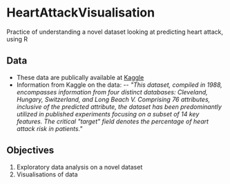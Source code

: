 # HeartAttackVisualisation
Practice of understanding a novel dataset looking at predicting heart attack, using R

## Data 
- These data are publically available at [Kaggle](https://www.kaggle.com/datasets/juledz/heart-attack-prediction?resource=download)
- Information from Kaggle on the data:
-- *"This dataset, compiled in 1988, encompasses information from four distinct databases: Cleveland, Hungary, Switzerland, and Long Beach V. Comprising 76 attributes, inclusive of the predicted attribute, the dataset has been predominantly utilized in published experiments focusing on a subset of 14 key features. The critical "target" field denotes the percentage of heart attack risk in patients."*
  
## Objectives
1. Exploratory data analysis on a novel dataset
2. Visualisations of data
